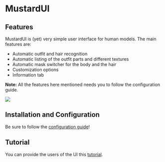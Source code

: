 # MustardUI

## Features

MustardUI is (yet) very simple user interface for human models. The main features are:

* Automatic outfit and hair recognition
* Automatic listing of the outfit parts and different textures
* Automatic mask switcher for the body and the hair
* Customization options
* Information tab

**Note:** All the features here mentioned needs you to follow the configuration guide.

![](https://i.imgur.com/O9JmEc6.png)


## Installation and Configuration

Be sure to follow the [configuration guide](https://github.com/Mustard2/MustardUI/wiki/Installation-and-Configuration)!


## Tutorial

You can provide the users of the UI this [tutorial](https://github.com/Mustard2/MustardUI/wiki/Tutorial).
